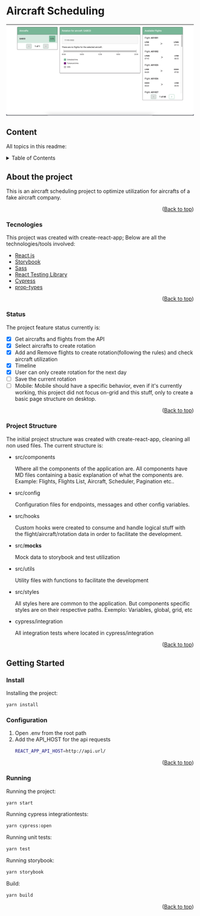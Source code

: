 # Aircraft Scheduling

![image description](public/app.png)

## Content

All topics in this readme:

<details>
  <summary>Table of Contents</summary>
  <ol>
    <li>
      <a href="#sobre-o-projeto">About the project</a>
      <ul>
        <li><a href="#technologies">Technologies:</a></li>
        <li><a href="#status">Status:</a></li>
        <li><a href="#structure">Project Structure:</a></li>
      </ul>
    </li>
    <li>
      <a href="#start">Getting Start</a>
      <ul>
        <li><a href="#instalação">Installation:</a></li>
        <li><a href="#configuration">Configuration:</a></li>
        <li><a href="#starting">Running:</a></li>
      </ul>
    </li>
  </ol>
</details>

<!-- ABOUT THE PROJECT -->

## About the project

This is an aircraft scheduling project to optimize utilization for aircrafts of a fake aircraft company.

<p align="right">(<a href="#about">Back to top</a>)</p>

### Tecnologies

This project was created with create-react-app; Below are all the technologies/tools involved:

- [React.js](https://reactjs.org/)
- [Storybook](https://storybook.js.org/)
- [Sass](https://github.com/sass/node-sass)
- [React Testing Library](https://testing-library.com/docs/react-testing-library/intro/)
- [Cypress](https://github.com/cypress-io/cypress)
- [prop-types](https://reactjs.org/docs/typechecking-with-proptypes.html)

<p align="right">(<a href="#technologies">Back to top</a>)</p>

### Status

The project feature status currently is:

- [x] Get aircrafts and flights from the API
- [x] Select aircrafts to create rotation
- [x] Add and Remove flights to create rotation(following the rules) and check aircraft utilization
- [x] Timeline
- [x] User can only create rotation for the next day
- [ ] Save the current rotation
- [ ] Mobile: Mobile should have a specific behavior, even if it's currently working, this project did not focus on-grid and this stuff, only to create a basic page structure on desktop.

<p align="right">(<a href="#status">Back to top</a>)</p>

### Project Structure

The initial project structure was created with create-react-app, cleaning all non used files. The current structure is:

- src/components

  Where all the components of the application are. All components have MD files containing a basic explanation of what the components are. Example: Flights, Flights List, Aircraft, Scheduler, Pagination etc..

- src/config

  Configuration files for endpoints, messages and other config variables.

- src/hooks

  Custom hooks were created to consume and handle logical stuff with the flight/aircraft/rotation data in order to facilitate the development.

- src/**mocks**

  Mock data to storybook and test utilization

- src/utils

  Utility files with functions to facilitate the development

- src/styles

  All styles here are common to the application. But components specific styles are on their respective paths.
  Exemplo: Variables, global, grid, etc

- cypress/integration

  All integration tests where located in cypress/integration

<p align="right">(<a href="#structure">Back to top</a>)</p>

## Getting Started

### Install

Installing the project:

```sh
yarn install
```

### Configuration

1. Open .env from the root path
2. Add the API_HOST for the api requests
   ```sh
   REACT_APP_API_HOST=http://api.url/
   ```
   <p align="right">(<a href="#configuration">Back to top</a>)</p>

### Running

Running the project:

```sh
yarn start
```

Running cypress integrationtests:

```sh
yarn cypress:open
```

Running unit tests:

```sh
yarn test
```

Running storybook:

```sh
yarn storybook
```

Build:

```sh
yarn build
```

<p align="right">(<a href="#running">Back to top</a>)</p>
